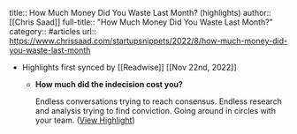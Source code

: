 title:: How Much Money Did You Waste Last Month? (highlights)
author:: [[Chris Saad]]
full-title:: "How Much Money Did You Waste Last Month?"
category:: #articles
url:: https://www.chrissaad.com/startupsnippets/2022/8/how-much-money-did-you-waste-last-month

- Highlights first synced by [[Readwise]] [[Nov 22nd, 2022]]
	- **How much did the indecision cost you?**  
	  
	  Endless conversations trying to reach consensus. Endless research and analysis trying to find conviction. Going around in circles with your team. ([View Highlight](https://read.readwise.io/read/01gjers9ctjge3fgxeq9hrfxzd))